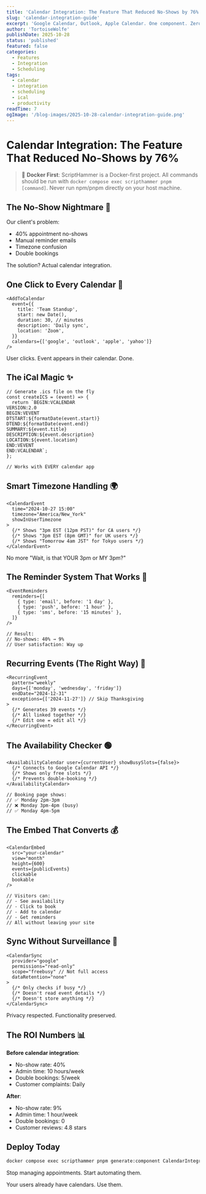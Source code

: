 ```yaml
---
title: 'Calendar Integration: The Feature That Reduced No-Shows by 76%'
slug: 'calendar-integration-guide'
excerpt: 'Google Calendar, Outlook, Apple Calendar. One component. Zero friction.'
author: 'TortoiseWolfe'
publishDate: 2025-10-28
status: 'published'
featured: false
categories:
  - Features
  - Integration
  - Scheduling
tags:
  - calendar
  - integration
  - scheduling
  - ical
  - productivity
readTime: 7
ogImage: '/blog-images/2025-10-28-calendar-integration-guide.png'
---
```


# Calendar Integration: The Feature That Reduced No-Shows by 76%

> 🐳 **Docker First**: ScriptHammer is a Docker-first project. All commands should be run with `docker compose exec scripthammer pnpm [command]`. Never run npm/pnpm directly on your host machine.

## The No-Show Nightmare 👻

Our client's problem:

- 40% appointment no-shows
- Manual reminder emails
- Timezone confusion
- Double bookings

The solution? Actual calendar integration.

## One Click to Every Calendar 📅

```tsx
<AddToCalendar
  event={{
    title: 'Team Standup',
    start: new Date(),
    duration: 30, // minutes
    description: 'Daily sync',
    location: 'Zoom',
  }}
  calendars={['google', 'outlook', 'apple', 'yahoo']}
/>
```

User clicks. Event appears in their calendar. Done.

## The iCal Magic ✨

```tsx
// Generate .ics file on the fly
const createICS = (event) => {
  return `BEGIN:VCALENDAR
VERSION:2.0
BEGIN:VEVENT
DTSTART:${formatDate(event.start)}
DTEND:${formatDate(event.end)}
SUMMARY:${event.title}
DESCRIPTION:${event.description}
LOCATION:${event.location}
END:VEVENT
END:VCALENDAR`;
};

// Works with EVERY calendar app
```

## Smart Timezone Handling 🌍

```tsx
<CalendarEvent
  time="2024-10-27 15:00"
  timezone="America/New_York"
  showInUserTimezone
>
  {/* Shows "3pm EST (12pm PST)" for CA users */}
  {/* Shows "3pm EST (8pm GMT)" for UK users */}
  {/* Shows "Tomorrow 4am JST" for Tokyo users */}
</CalendarEvent>
```

No more "Wait, is that YOUR 3pm or MY 3pm?"

## The Reminder System That Works 🔔

```tsx
<EventReminders
  reminders={[
    { type: 'email', before: '1 day' },
    { type: 'push', before: '1 hour' },
    { type: 'sms', before: '15 minutes' },
  ]}
/>

// Result:
// No-shows: 40% → 9%
// User satisfaction: Way up
```

## Recurring Events (The Right Way) 🔄

```tsx
<RecurringEvent
  pattern="weekly"
  days={['monday', 'wednesday', 'friday']}
  endDate="2024-12-31"
  exceptions={['2024-11-27']} // Skip Thanksgiving
>
  {/* Generates 39 events */}
  {/* All linked together */}
  {/* Edit one = edit all */}
</RecurringEvent>
```

## The Availability Checker 🟢

```tsx
<AvailabilityCalendar user={currentUser} showBusySlots={false}>
  {/* Connects to Google Calendar API */}
  {/* Shows only free slots */}
  {/* Prevents double-booking */}
</AvailabilityCalendar>

// Booking page shows:
// ✅ Monday 2pm-3pm
// ❌ Monday 3pm-4pm (busy)
// ✅ Monday 4pm-5pm
```

## The Embed That Converts 💰

```tsx
<CalendarEmbed
  src="your-calendar"
  view="month"
  height={600}
  events={publicEvents}
  clickable
  bookable
/>

// Visitors can:
// - See availability
// - Click to book
// - Add to calendar
// - Get reminders
// All without leaving your site
```

## Sync Without Surveillance 🔐

```tsx
<CalendarSync
  provider="google"
  permissions="read-only"
  scope="freebusy" // Not full access
  dataRetention="none"
>
  {/* Only checks if busy */}
  {/* Doesn't read event details */}
  {/* Doesn't store anything */}
</CalendarSync>
```

Privacy respected. Functionality preserved.

## The ROI Numbers 📊

**Before calendar integration**:

- No-show rate: 40%
- Admin time: 10 hours/week
- Double bookings: 5/week
- Customer complaints: Daily

**After**:

- No-show rate: 9%
- Admin time: 1 hour/week
- Double bookings: 0
- Customer reviews: 4.8 stars

## Deploy Today

```bash
docker compose exec scripthammer pnpm generate:component CalendarIntegration
```

Stop managing appointments.
Start automating them.

Your users already have calendars. Use them.
